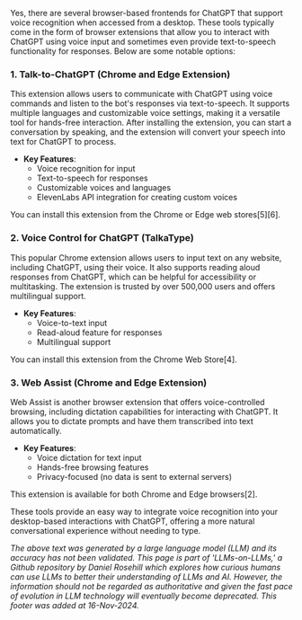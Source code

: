 Yes, there are several browser-based frontends for ChatGPT that support voice recognition when accessed from a desktop. These tools typically come in the form of browser extensions that allow you to interact with ChatGPT using voice input and sometimes even provide text-to-speech functionality for responses. Below are some notable options:

### 1. Talk-to-ChatGPT (Chrome and Edge Extension)

This extension allows users to communicate with ChatGPT using voice commands and listen to the bot's responses via text-to-speech. It supports multiple languages and customizable voice settings, making it a versatile tool for hands-free interaction. After installing the extension, you can start a conversation by speaking, and the extension will convert your speech into text for ChatGPT to process.

- **Key Features**:
  - Voice recognition for input
  - Text-to-speech for responses
  - Customizable voices and languages
  - ElevenLabs API integration for creating custom voices

You can install this extension from the Chrome or Edge web stores\[5]\[6].

### 2. Voice Control for ChatGPT (TalkaType)

This popular Chrome extension allows users to input text on any website, including ChatGPT, using their voice. It also supports reading aloud responses from ChatGPT, which can be helpful for accessibility or multitasking. The extension is trusted by over 500,000 users and offers multilingual support.

- **Key Features**:
  - Voice-to-text input
  - Read-aloud feature for responses
  - Multilingual support

You can install this extension from the Chrome Web Store\[4].

### 3. Web Assist (Chrome and Edge Extension)

Web Assist is another browser extension that offers voice-controlled browsing, including dictation capabilities for interacting with ChatGPT. It allows you to dictate prompts and have them transcribed into text automatically.

- **Key Features**:
  - Voice dictation for text input
  - Hands-free browsing features
  - Privacy-focused (no data is sent to external servers)

This extension is available for both Chrome and Edge browsers\[2].

These tools provide an easy way to integrate voice recognition into your desktop-based interactions with ChatGPT, offering a more natural conversational experience without needing to type.

&#x20;

*The above text was generated by a large language model (LLM) and its accuracy has not been validated. This page is part of 'LLMs-on-LLMs,' a Github repository by Daniel Rosehill which explores how curious humans can use LLMs to better their understanding of LLMs and AI. However, the information should not be regarded as authoritative and given the fast pace of evolution in LLM technology will eventually become deprecated. This footer was added at 16-Nov-2024.*


